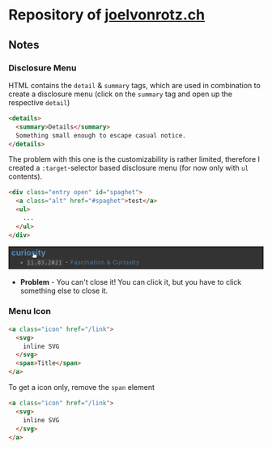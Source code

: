 # Repository of [joelvonrotz.ch](https://joelvonrotz.ch)

## Notes

### Disclosure Menu

HTML contains the `detail` & `summary` tags, which are used in combination to create a disclosure menu (click on the `summary` tag and open up the respective `detail`)

```html
<details>
  <summary>Details</summary>
  Something small enough to escape casual notice.
</details>
```

The problem with this one is the customizability is rather limited, therefore I created a `:target`-selector based disclosure menu (for now only with `ul` contents).

```html
<div class="entry open" id="spaghet">
  <a class="alt" href="#spaghet">test</a>
  <ul>
    ...
  </ul>
</div>
```

![](docs/disclosure_menu.gif)

- **Problem** - You can't close it! You can click it, but you have to click something else to close it.

### Menu Icon

```html
<a class="icon" href="/link">
  <svg>
    inline SVG
  </svg>
  <span>Title</span>
</a>
```

To get a icon only, remove the `span` element

```html
<a class="icon" href="/link">
  <svg>
    inline SVG
  </svg>
</a>
```